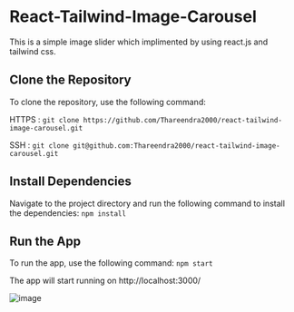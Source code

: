 # React-Tailwind-Image-Carousel

This is a simple image slider which implimented by using react.js and tailwind css.

## Clone the Repository

To clone the repository, use the following command:

HTTPS : `git clone https://github.com/Thareendra2000/react-tailwind-image-carousel.git`

SSH   : `git clone git@github.com:Thareendra2000/react-tailwind-image-carousel.git`

## Install Dependencies

Navigate to the project directory and run the following command to install the dependencies:
`npm install`

## Run the App

To run the app, use the following command:
`npm start`

The app will start running on http://localhost:3000/

![image](https://github.com/Thareendra2000/react-tailwind-image-carousel/assets/97722096/c9e369fa-07c9-403a-83b4-1a8b1695a563)

